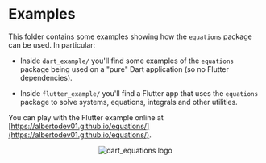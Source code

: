 # Examples

This folder contains some examples showing how the `equations` package can be used. In particular:

  - Inside `dart_example/` you'll find some examples of the `equations` package being used on a "pure" Dart application (so no Flutter dependencies).

  - Inside `flutter_example/` you'll find a Flutter app that uses the `equations` package to solve systems, equations, integrals and other utilities.

You can play with the Flutter example online at [https://albertodev01.github.io/equations/](https://albertodev01.github.io/equations/).

<p align="center">
<img src="https://raw.githubusercontent.com/albertodev01/equations/master/example/flutter_example/static/web_preview.png" alt="dart_equations logo" />
</p>
